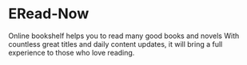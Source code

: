 # ERead-Now
Online bookshelf helps you to read many good books and novels  With countless great titles and daily content updates, it will bring a full experience to those who love reading.
